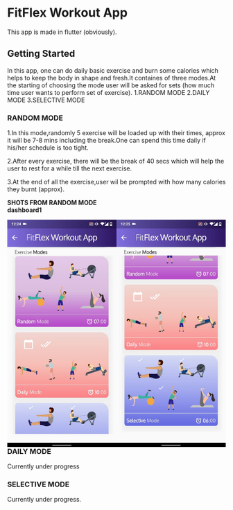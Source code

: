 # FitFlex Workout App

This app is made in flutter (obviously).

## Getting Started
In this app, one can do daily basic exercise and burn some calories which helps to keep the body in shape and fresh.It containes of three modes.At the starting of choosing the mode user will be asked for sets (how much time user wants to perform set of exercise).
1.RANDOM MODE
2.DAILY MODE
3.SELECTIVE MODE

### RANDOM MODE
1.In this mode,randomly 5 exercise will be loaded up with their times, approx it will be 7-8 mins including the break.One can spend this time daily if his/her schedule is too tight.

2.After every exercise, there will be the break of 40 secs which will help the user to rest for a while till the next exercise.

3.At the end of all the exercise,user wil be prompted with how many calories they burnt (approx).


<b>SHOTS FROM RANDOM MODE</b>
<br>
<b>dashboard1</b>
<br>
<p>
<img align="left" src="/screenshots/dashboard1.jpeg" width="50%" height="50%">
<img align="left" src="/screenshots/dasshboard2.jpeg" width="50%" height="50%">
</p>



### DAILY MODE
Currently under progress

### SELECTIVE MODE
Currently under progress.



